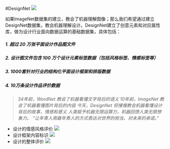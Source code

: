 #DesignNet
![](https://upload-images.jianshu.io/upload_images/2955280-0767778a53b264d0.png?imageMogr2/auto-orient/strip%7CimageView2/2/w/1240)

如果ImageNet数据集的建立，教会了机器理解图像；那么我们希望通过建立DesignNet数据集，教会机器理解设计。DesignNet建立了创意元素和对应属性库，做为设计行业面向数据运算的基础数据集，具体包括：
##### 1. 超过 20 万张平面设计作品图文件
##### 2. 设计图文件包含 100 万个设计元素标签数据（包括风格标签、情感标签等）
##### 3. 1000套针对行业的结构化平面设计框架和排版数据
##### 4. 10万条设计作品评价数据

>*34年前，WordNet 教会了机器看懂文字背后的语义
10年前，ImageNet 教会了机器看懂图片背后的内容
今天，DesignNet 将慢慢教会机器看懂设计背后的故事，情感和意义
人类赋予机器无限运算力，机器回馈人类无限想象力。
“让年青人用最年青人的方式表达对世界的担当、对未来的承诺。*”

- 设计的情感风格评价
![](https://upload-images.jianshu.io/upload_images/2955280-c04510a01cad5abe.png?imageMogr2/auto-orient/strip%7CimageView2/2/w/1240)
- 设计框架内容标识
![](https://upload-images.jianshu.io/upload_images/2955280-664c70449fcfdf19.png?imageMogr2/auto-orient/strip%7CimageView2/2/w/1240)
- 设计的整体评价
![](https://upload-images.jianshu.io/upload_images/2955280-3a858d7be68251d3.png?imageMogr2/auto-orient/strip%7CimageView2/2/w/1240)


